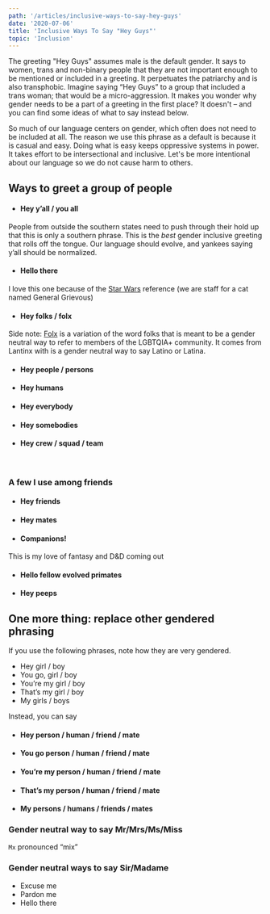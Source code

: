 ```yaml
---
path: '/articles/inclusive-ways-to-say-hey-guys'
date: '2020-07-06'
title: 'Inclusive Ways To Say "Hey Guys"'
topic: 'Inclusion'
---
```


The greeting "Hey Guys" assumes male is the default gender.  It says to women, trans and non-binary people that they are not important enough to be mentioned or included in a greeting.  It perpetuates the patriarchy and is also transphobic.  Imagine saying “Hey Guys” to a group that included a trans woman; that would be a micro-aggression.  It makes you wonder why gender needs to be a part of a greeting in the first place?  It doesn't –  and you can find some ideas of what to say instead below.

So much of our language centers on gender, which often does not need to be included at all.  The reason we use this phrase as a default is because it is casual and easy.  Doing what is easy keeps oppressive systems in power.  It takes effort to be intersectional and inclusive.  Let's be more intentional about our language so we do not cause harm to others.

## Ways to greet a group of people

- #### Hey y’all / you all
People from outside the southern states need to push through their hold up that this is only a southern phrase.  This is the *best* gender inclusive greeting that rolls off the tongue.  Our language should evolve, and yankees saying y’all should be normalized.

- #### Hello there
I love this one because of the [Star Wars](https://media.giphy.com/media/Nx0rz3jtxtEre/source.gif) reference (we are staff for a cat named General Grievous)

- #### Hey folks / folx
Side note: [Folx](https://www.dictionary.com/e/gender-sexuality/folx/) is a variation of the word folks that is meant to be a gender neutral way to refer to members of the LGBTQIA+ community.  It comes from Lantinx with is a gender neutral way to say Latino or Latina.

- #### Hey people / persons
- #### Hey humans
- #### Hey everybody
- #### Hey somebodies
- #### Hey crew / squad / team

<br>

### A few I use among friends
- #### Hey friends

- #### Hey mates
- #### Companions!
This is my love of fantasy and D&D coming out
- #### Hello fellow evolved primates
- #### Hey peeps


## One more thing: replace other gendered phrasing
If you use the following phrases, note how they are very gendered.
- Hey girl / boy
- You go, girl / boy
- You’re my girl / boy
- That’s my girl / boy
- My girls / boys

Instead, you can say
- #### Hey person / human / friend / mate
- #### You go person / human / friend / mate
- #### You’re my person / human / friend / mate
- #### That’s my person / human / friend / mate
- #### My persons / humans / friends / mates


### Gender neutral way to say Mr/Mrs/Ms/Miss
`Mx` pronounced “mix”

### Gender neutral ways to say Sir/Madame
- Excuse me
- Pardon me
- Hello there